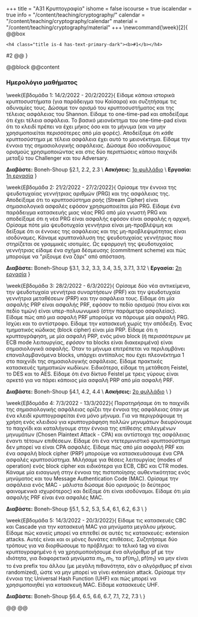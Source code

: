 +++
title = "Α31 Κρυπτογραφία"
ishome = false
iscourse = true
iscalendar = true
info = "/content/teaching/cryptography/"
calendar = "/content/teaching/cryptography/calendar"
material = "/content/teaching/cryptography/material"
+++
\newcommand{\week}[2]{
@@box
~~~ 
<h4 class="title is-4 has-text-primary-dark"><b>#1</b></h4>
~~~ 
#2
@@
}

@@block
@@content

### Ημερολόγιο μαθήματος

\week{Εβδομάδα 1: 14/2/2022 - 20/2/2022}{
Είδαμε κάποια ιστορικά κρυπτοσυστήματα (για παράδειγμα του Καίσαρα) και συζητήσαμε τις αδυναμίες τους.
Δώσαμε τον ορισμό του κρυπτοσυστήματος και της τέλειας ασφάλειας του Shannon. Είδαμε το one-time-pad
και αποδείξαμε ότι έχει τέλεια ασφάλεια. Το βασικό μειονέκτημα του one-time-pad είναι ότι το κλειδί
πρέπει να έχει μήκος όσο και το μήνυμα (και να μην χρησιμοποιείται περισσότερες από μία φορές).
Αποδείξαμε ότι *κάθε* κρυπτοσύστημα με τέλεια ασφάλεια έχει αυτό το μειονέκτημα.
Είδαμε την έννοια της σημασιολογικής ασφάλειας. Δώσαμε δύο ισοδύναμους ορισμούς χρησιμοποιώντας και 
στις δύο περιπτώσεις κάποιο παιχνίδι μεταξύ του Challenger και του Adversary.

**Διαβάστε:** Boneh-Shoup §2.1, 2.2, 2.3 \\
**Ασκήσεις:** [1ο φυλλάδιο](../crypto-assign-2022-1.pdf) \\
**Εργασία:** [1η εργασία](../assign-1) 
}

\week{Εβδομάδα 2: 21/2/2022 - 27/2/2022}{
Ορίσαμε την έννοια της ψευδοτυχαίας γεννήτριας αριθμών (PRG) και της ασφάλειας της.
Αποδείξαμε ότι το κρυπτοσύστημα ροής (Stream Cipher) είναι σημασιολογικά ασφαλές 
εφόσον χρησιμοποιείται μία PRG. Είδαμε ένα παράδειγμα κατασκευής μιας νέας PRG από
μία γνωστή PRG και αποδείξαμε ότι η νέα PRG είναι ασφαλής εφόσον είναι ασφαλής η
αρχική. Ορίσαμε πότε μία ψευδοτυχαία γεννήτρια είναι μη-προβλέψιμη και δείξαμε
ότι οι έννοιες της ασφάλειας και της μη-προβλεψιμότητας είναι ισοδύναμες. Κάναμε
κρυπτανάλυση της ψευδοτυχαίας γεννήτριας που στηρίζεται σε γραμμικές ισοτιμίες.
Ως εφαρμογή της ψευδοτυχαίας γεννήτριας είδαμε ένα σχήμα δέσμευσης (commitment scheme)
και πώς μπορούμε να "ρίξουμε ένα ζάρι" από απόσταση.

**Διαβάστε:** Boneh-Shoup §3.1, 3.2, 3.3, 3.4, 3.5, 3.7.1, 3.12 \\
**Εργασία:** [2η εργασία](../assign-2) 
}

\week{Εβδομάδα 3: 28/2/2022 - 6/3/2022}{
Ορίσαμε δύο νέα αντικείμενα, την ψευδοτυχαία γεννήτρια συναρτήσεων (PRF) και την
ψευδοτυχαία γεννήτρια μεταθέσεων (PRP) και την ασφάλεια τους. Είδαμε ότι μία 
ασφαλής PRP είναι ασφαλής PRF, εφόσον το πεδίο ορισμού (που είναι και πεδίο τιμών)
είναι υπερ-πολυωνυμικό (στην παράμετρο ασφαλείας). Είδαμε πώς από μια ασφαλή PRF
μπορούμε να πάρουμε μία ασφαλή PRG. Ισχύει και το αντίστροφο. Είδαμε την κατασκευή 
χωρίς την απόδειξη. Ένας τμηματικός κώδικας (block cipher) είναι μία PRP. Είδαμε
ότι η κρυπτογράφηση, με μία ασφαλή PRP, ενός μόνο block (ή περισσότερων με ECB
mode λειτουργίας, *εφόσον* τα blocks είναι διακεκριμένα) είναι σημασιολογικά ασφαλής.
Όταν το μήνυμα επιτρέπεται να περιλαμβάνει επαναλαμβανόμενα blocks, υπάρχει 
αντίπαλος που έχει πλεονέκτημα 1 στο παιχνίδι της σημασιολογικής ασφάλειας.
Είδαμε πρακτικές κατασκευές τμηματικών κωδίκων. Ειδικότερα, είδαμε τη μετάθεση 
Feistel, το DES και το AES. Είδαμε ότι ένα δίκτυο Feistel με τρεις γύρους 
είναι αρκετό για να πάρει κάποιος μία ασφαλή PRP από μία ασφαλή PRF. 

**Διαβάστε:** Boneh-Shoup §4.1, 4.2, 4.4  \\
**Ασκήσεις:** [2ο φυλλάδιο](../crypto-assign-2022-2.pdf) \\
}

\week{Εβδομάδα 4: 7/3/2022 - 13/3/2022}{
Παρατηρήσαμε ότι το παιχνίδι της σημασιολογικής ασφάλειας ορίζει την έννοια
της ασφάλειας όταν με ένα κλειδί κρυπτογραφείται ένα μόνο μήνυμα. Για να περιγράψουμε
τη χρήση ενός κλειδιού για κρυπτογράφηση πολλών μηνυμάτων διευρύνουμε το παιχνίδι και
καταλήγουμε στην έννοια της επίθεσης επιλεγμένων μηνυμάτων (Chosen Plaintext Attack - CPA)
και αντίστοιχα της ασφάλειας έναντι τέτοιων επιθέσεων. Είδαμε ότι ένα ντετερμινιστικό
κρυπτοσύστημα δεν μπορεί να είναι CPA ασφαλές. Είδαμε πώς από μία ασφαλή PRF και
ένα ασφαλή block cipher (PRP) μπορούμe να κατασκευάσουμε ένα CPA ασφαλές κρυπτοσύστημα.
Μιλήσαμε για θέσεις λειτουργίας (modes of operation) ενός block cipher και ειδικότερα 
για ECB, CBC και CTR modes. Κάναμε μία εισαγωγή στην έννοια της πιστοποίησης αυθεντικότητας
ενός μηνύματος και του Message Authentication Code (MAC). Ορίσαμε την ασφάλεια ενός
MAC - μάλιστα δώσαμε δύο ορισμούς (ο δεύτερος φαινομενικά ισχυρότερος) και δείξαμε ότι
είναι ισοδύναμοι. Είδαμε ότι μία ασφαλής PRF είναι ένα ασφαλές MAC.

**Διαβάστε:** Boneh-Shoup §5.1, 5.2, 5.3, 5.4, 6.1, 6.2, 6.3 \\
}

\week{Εβδομάδα 5: 14/3/2022 - 20/3/2022}{
Είδαμε τις κατασκευές CBC και Cascade για την κατασκευή MAC για μηνύματα μεγάλου μήκους.
Είδαμε πώς κανείς μπορεί να επιτεθεί σε αυτές τις κατασκευές: extension attacks. Αυτές 
είναι και οι μόνες δυνάτες επιθέσεις. Συζητήσαμε δύο τρόπους για να διορθώσουμε το
πρόβλημα: το τελικό tag να είναι κρυπτογραφημένο ή να χρησιμοποιήσουμε ένα αλγόριθμο
$\mathrm{pf}$ με την ιδιότητα, για διαφορετικά μηνύματα $m_0, m_1$, τα
$\mathrm{pf}(m_0), \mathrm{pf}(m_1)$ να 
μην είναι το ένα prefix του άλλου (με μεγάλη πιθανότητα, εάν ο αλγόριθμος $\mathrm{pf}$ είναι
randomized), ώστε να μην μπορεί να γίνει extension attack. Ορίσαμε την έννοια της
Universal Hash Function (UHF) και πώς μπορεί να χρησιμοποιηθεί για κατασκευή MAC. Είδαμε
κατασκευές UHF.

**Διαβάστε:** Boneh-Shoup §6.4, 6.5, 6.6, 6.7, 7.1, 7.2, 7.3 \\
}


@@
@@
